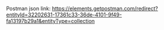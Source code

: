 Postman json link: https://elements.getpostman.com/redirect?entityId=32202631-17361c33-36de-4101-9f49-fa13197b29a1&entityType=collection
